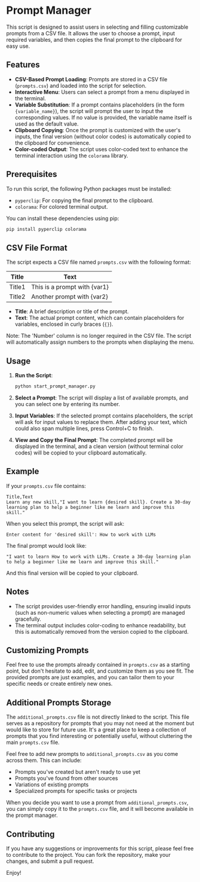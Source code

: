 
# Prompt Manager

This script is designed to assist users in selecting and filling customizable prompts from a CSV file. It allows the user to choose a prompt, input required variables, and then copies the final prompt to the clipboard for easy use.

## Features

- **CSV-Based Prompt Loading**: Prompts are stored in a CSV file (`prompts.csv`) and loaded into the script for selection.
- **Interactive Menu**: Users can select a prompt from a menu displayed in the terminal.
- **Variable Substitution**: If a prompt contains placeholders (in the form `{variable_name}`), the script will prompt the user to input the corresponding values. If no value is provided, the variable name itself is used as the default value.
- **Clipboard Copying**: Once the prompt is customized with the user's inputs, the final version (without color codes) is automatically copied to the clipboard for convenience.
- **Color-coded Output**: The script uses color-coded text to enhance the terminal interaction using the `colorama` library.

## Prerequisites

To run this script, the following Python packages must be installed:

- `pyperclip`: For copying the final prompt to the clipboard.
- `colorama`: For colored terminal output.

You can install these dependencies using pip:

```bash
pip install pyperclip colorama
```

## CSV File Format

The script expects a CSV file named `prompts.csv` with the following format:

| Title  | Text                        |
|--------|-----------------------------|
| Title1 | This is a prompt with {var1} |
| Title2 | Another prompt with {var2}   |

- **Title**: A brief description or title of the prompt.
- **Text**: The actual prompt content, which can contain placeholders for variables, enclosed in curly braces (`{}`).

Note: The 'Number' column is no longer required in the CSV file. The script will automatically assign numbers to the prompts when displaying the menu.

## Usage

1. **Run the Script**:
   ```bash
   python start_prompt_manager.py
   ```

2. **Select a Prompt**: The script will display a list of available prompts, and you can select one by entering its number.

3. **Input Variables**: If the selected prompt contains placeholders, the script will ask for input values to replace them. After adding your text, which could also span multiple lines, press Control+C to finish.

4. **View and Copy the Final Prompt**: The completed prompt will be displayed in the terminal, and a clean version (without terminal color codes) will be copied to your clipboard automatically.

## Example

If your `prompts.csv` file contains:

```csv
Title,Text
Learn any new skill,"I want to learn {desired skill}. Create a 30-day learning plan to help a beginner like me learn and improve this skill."
```

When you select this prompt, the script will ask:

```
Enter content for 'desired skill': How to work with LLMs
```

The final prompt would look like:

```
"I want to learn How to work with LLMs. Create a 30-day learning plan to help a beginner like me learn and improve this skill."
```

And this final version will be copied to your clipboard.

## Notes

- The script provides user-friendly error handling, ensuring invalid inputs (such as non-numeric values when selecting a prompt) are managed gracefully.
- The terminal output includes color-coding to enhance readability, but this is automatically removed from the version copied to the clipboard.

## Customizing Prompts

Feel free to use the prompts already contained in `prompts.csv` as a starting point, but don't hesitate to add, edit, and customize them as you see fit. The provided prompts are just examples, and you can tailor them to your specific needs or create entirely new ones. 


## Additional Prompts Storage

The `additional_prompts.csv` file is not directly linked to the script. This file serves as a repository for prompts that you may not need at the moment but would like to store for future use. It's a great place to keep a collection of prompts that you find interesting or potentially useful, without cluttering the main `prompts.csv` file.

Feel free to add new prompts to `additional_prompts.csv` as you come across them. This can include:

- Prompts you've created but aren't ready to use yet
- Prompts you've found from other sources
- Variations of existing prompts
- Specialized prompts for specific tasks or projects

When you decide you want to use a prompt from `additional_prompts.csv`, you can simply copy it to the `prompts.csv` file, and it will become available in the prompt manager.

## Contributing

If you have any suggestions or improvements for this script, please feel free to contribute to the project. You can fork the repository, make your changes, and submit a pull request.

Enjoy!


